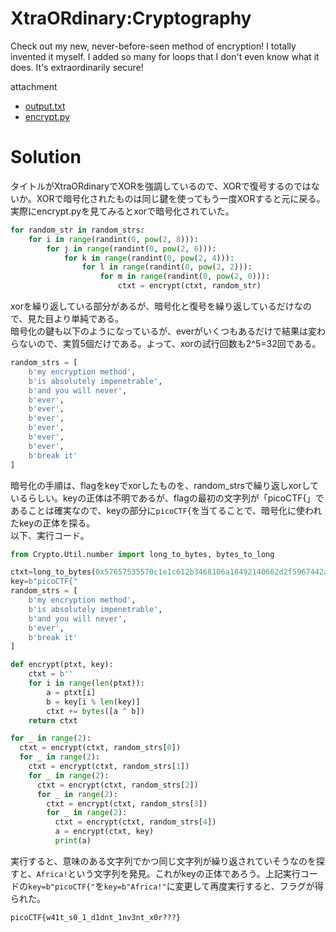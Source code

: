 # XtraORdinary:Cryptography

Check out my new, never-before-seen method of encryption! I totally invented it myself. I added so many for loops that I don't even know what it does. It's extraordinarily secure!

attachment
* [output.txt](https://github.com/colza12/ctf_writeup/blob/main/picoMini%20by%20redpwn/XtraORdinary/output.txt)
* [encrypt.py](https://github.com/colza12/ctf_writeup/blob/main/picoMini%20by%20redpwn/XtraORdinary/encrypt.py)

# Solution

タイトルがXtraORdinaryでXORを強調しているので、XORで復号するのではないか。XORで暗号化されたものは同じ鍵を使ってもう一度XORすると元に戻る。\
実際にencrypt.pyを見てみるとxorで暗号化されていた。
```python
for random_str in random_strs:
    for i in range(randint(0, pow(2, 8))):
        for j in range(randint(0, pow(2, 6))):
            for k in range(randint(0, pow(2, 4))):
                for l in range(randint(0, pow(2, 2))):
                    for m in range(randint(0, pow(2, 0))):
                        ctxt = encrypt(ctxt, random_str)
```
xorを繰り返している部分があるが、暗号化と復号を繰り返しているだけなので、見た目より単純である。\
暗号化の鍵も以下のようになっているが、everがいくつもあるだけで結果は変わらないので、実質5個だけである。よって、xorの試行回数も2^5=32回である。
```python
random_strs = [
    b'my encryption method',
    b'is absolutely impenetrable',
    b'and you will never',
    b'ever',
    b'ever',
    b'ever',
    b'ever',
    b'ever',
    b'ever',
    b'break it'
]
```
暗号化の手順は、flagをkeyでxorしたものを、random_strsで繰り返しxorしているらしい。keyの正体は不明であるが、flagの最初の文字列が「picoCTF{」であることは確実なので、keyの部分に`picoCTF{`を当てることで、暗号化に使われたkeyの正体を探る。\
以下、実行コード。
```python
from Crypto.Util.number import long_to_bytes, bytes_to_long

ctxt=long_to_bytes(0x57657535570c1e1c612b3468106a18492140662d2f5967442a2960684d28017931617b1f3637)
key=b"picoCTF{"
random_strs = [
    b'my encryption method',
    b'is absolutely impenetrable',
    b'and you will never',
    b'ever',
    b'break it'
]

def encrypt(ptxt, key):
    ctxt = b''
    for i in range(len(ptxt)):
        a = ptxt[i]
        b = key[i % len(key)]
        ctxt += bytes([a ^ b])
    return ctxt

for _ in range(2):
  ctxt = encrypt(ctxt, random_strs[0])
  for _ in range(2):
    ctxt = encrypt(ctxt, random_strs[1])
    for _ in range(2):
      ctxt = encrypt(ctxt, random_strs[2])
      for _ in range(2):
        ctxt = encrypt(ctxt, random_strs[3])
        for _ in range(2):
          ctxt = encrypt(ctxt, random_strs[4])
          a = encrypt(ctxt, key)
          print(a)
```

実行すると、意味のある文字列でかつ同じ文字列が繰り返されていそうなのを探すと、`Africa!`という文字列を発見。これがkeyの正体であろう。上記実行コードの`key=b"picoCTF{"`を`key=b"Africa!"`に変更して再度実行すると、フラグが得られた。

`picoCTF{w41t_s0_1_d1dnt_1nv3nt_x0r???}`

